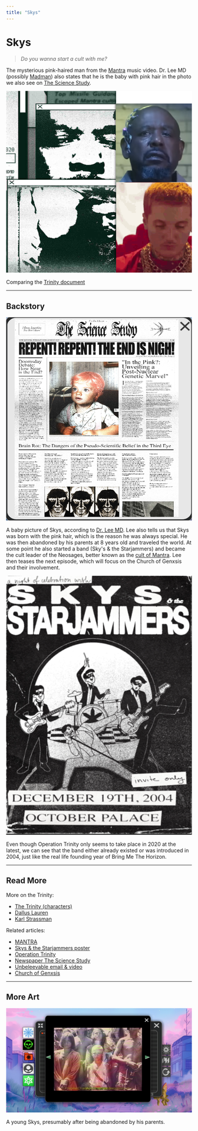 ```yaml
---
title: "Skys"
---
```

# Skys

> *Do you wanna start a cult with me?*

The mysterious pink-haired man from the [Mantra](../music/amo-mantra) music video. 
Dr. Lee MD (possibly [Madman](madman)) also states that he is the baby with pink 
hair in the photo we also see on [The Science Study](../files/thesciencestudy).

![Comparison of photos to Operation Trinity document shot](../../Resources/characters/dallus/dallus_mantraleader.png)

Comparing the [Trinity document]()

***

## Backstory

![Newspaper image](../../Resources/files/science_study/science_study_newspaper.png)

A baby picture of Skys, according to [Dr. Lee MD](../files/unbeleevable). Lee also tells us that Skys was born with the 
pink hair, which is the reason he was always special.
He was then abandoned by his parents at 8 years old and traveled the world.
At some point he also started a band (Sky's & the Starjammers) and became the cult leader 
of the Neosages, better known as the [cult of Mantra](../music/amo-mantra).
Lee then teases the next episode, which will focus on the Church of Genxsis and their involvement.

![Poster for Skys & the Starjammers](../../Resources/files/skys_starjammers/poster.png)

Even though Operation Trinity only seems to take place in 2020 at the latest, we can 
see that the band either already existed or was introduced in 2004, just like the real life 
founding year of Bring Me The Horizon.

***

## Read More

More on the Trinity:

- [The Trinity (characters)](characters#trinity)
- [Dallus Lauren](dallus-lauren)
- [Karl Strassman](strassman)

Related articles:

- [MANTRA](../music/amo-mantra)
- [Skys & the Starjammers poster](../files/skystarjammers)
- [Operation Trinity](../files/trinity_document)
- [Newspaper The Science Study](../files/thesciencestudy)
- [Unbeleevable email & video](../files/unbeleevable)
- [Church of Genxsis](../lore/church)

***

## More Art

![Young Skys between several kids](../../Resources/files/unbeleevable/young-skys.png)

A young Skys, presumably after being abandoned by his parents.